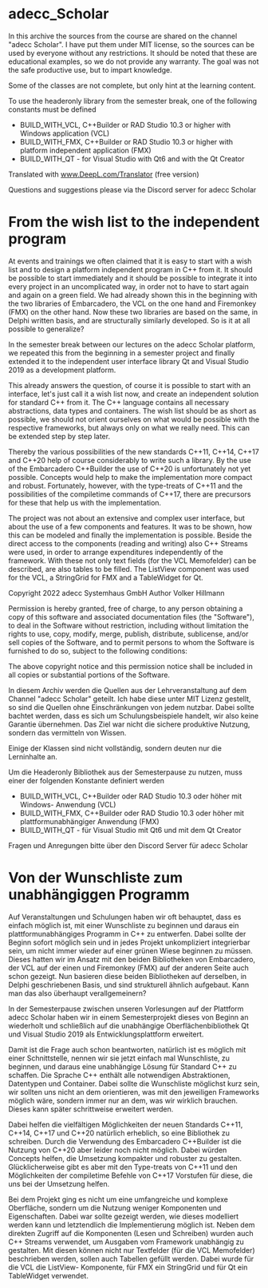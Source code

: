 # adecc_Scholar

In this archive the sources from the course are shared on the channel "adecc Scholar". I have put them under MIT license, so the sources can be used by everyone without any restrictions. It should be noted that these are educational examples, so we do not provide any warranty. The goal was not the safe productive use, but to impart knowledge.

Some of the classes are not complete, but only hint at the learning content. 

To use the headeronly library from the semester break, one of the following constants must be defined
- BUILD_WITH_VCL, C++Builder or RAD Studio 10.3 or higher with Windows application (VCL)
- BUILD_WITH_FMX, C++Builder or RAD Studio 10.3 or higher with platform independent application (FMX)
- BUILD_WITH_QT - for Visual Studio with Qt6 and with the Qt Creator

Translated with www.DeepL.com/Translator (free version)

Questions and suggestions please via the Discord server for adecc Scholar

# From the wish list to the independent program

At events and trainings we often claimed that it is easy to start with a wish list and to design a platform independent program in C++ from it. It should be possible to start immediately and it should be possible to integrate it into every project in an uncomplicated way, in order not to have to start again and again on a green field. We had already shown this in the beginning with the two libraries of Embarcadero, the VCL on the one hand and Firemonkey (FMX) on the other hand. Now these two libraries are based on the same, in Delphi written basis, and are structurally similarly developed. So is it at all possible to generalize?

In the semester break between our lectures on the adecc Scholar platform, we repeated this from the beginning in a semester project and finally extended it to the independent user interface library Qt and Visual Studio 2019 as a development platform.

This already answers the question, of course it is possible to start with an interface, let's just call it a wish list now, and create an independent solution for standard C++ from it. The C++ language contains all necessary abstractions, data types and containers. The wish list should be as short as possible, we should not orient ourselves on what would be possible with the respective frameworks, but always only on what we really need. This can be extended step by step later.

Thereby the various possibilities of the new standards C++11, C++14, C++17 and C++20 help of course considerably to write such a library. By the use of the Embarcadero C++Builder the use of C++20 is unfortunately not yet possible. Concepts would help to make the implementation more compact and robust. Fortunately, however, with the type-treats of C++11 and the possibilities of the compiletime commands of C++17, there are precursors for these that help us with the implementation.

The project was not about an extensive and complex user interface, but about the use of a few components and features. It was to be shown, how this can be modeled and finally the implementation is possible. Beside the direct access to the components (reading and writing) also C++ Streams were used, in order to arrange expenditures independently of the framework. With these not only text fields (for the VCL Memofelder) can be described, are also tables to be filled. The ListView component was used for the VCL, a StringGrid for FMX and a TableWidget for Qt. 



Copyright 2022 adecc Systemhaus GmbH
Author Volker Hillmann

Permission is hereby granted, free of charge, to any person obtaining a copy
of this software and associated documentation files (the "Software"), to deal
in the Software without restriction, including without limitation the rights
to use, copy, modify, merge, publish, distribute, sublicense, and/or sell
copies of the Software, and to permit persons to whom the Software is
furnished to do so, subject to the following conditions:

The above copyright notice and this permission notice shall be included in
all copies or substantial portions of the Software.




In diesem Archiv werden die Quellen aus der Lehrveranstaltung auf dem Channel "adecc Scholar" geteilt. Ich habe diese unter MIT Lizenz gestellt, so sind die Quellen ohne Einschränkungen von jedem nutzbar. Dabei sollte bachtet werden, dass es sich um Schulungsbeispiele handelt, wir also keine Garantie übernehmen. Das Ziel war nicht die sichere produktive Nutzung, sondern das vermitteln von Wissen.

Einige der Klassen sind nicht vollständig, sondern deuten nur die Lerninhalte an. 

Um die Headeronly Bibliothek aus der Semesterpause zu nutzen, muss einer der folgenden Konstante definiert werden
- BUILD_WITH_VCL, C++Builder oder RAD Studio 10.3 oder höher mit Windows- Anwendung (VCL)
- BUILD_WITH_FMX, C++Builder oder RAD Studio 10.3 oder höher mit plattformunabhängiger Anwendung (FMX)
- BUILD_WITH_QT - für Visual Studio mit Qt6 und mit dem Qt Creator

Fragen und Anregungen bitte über den Discord Server für adecc Scholar

# Von der Wunschliste zum unabhängiggen Programm

Auf Veranstaltungen und Schulungen haben wir oft behauptet, dass es einfach möglich ist, mit einer Wunschliste zu beginnen und daraus ein plattformunabhängiges Programm in C++ zu entwerfen. Dabei sollte der Beginn sofort möglich sein und in jedes Projekt unkompliziert integrierbar sein, um nicht immer wieder auf einer grünen Wiese beginnen zu müssen. Dieses hatten wir im Ansatz mit den beiden Bibliotheken von Embarcadero, der VCL auf der einen und Firemonkey (FMX) auf der anderen Seite auch schon gezeigt. Nun basieren diese beiden Bibliotheken auf derselben, in Delphi geschriebenen Basis, und sind strukturell ähnlich aufgebaut. Kann man das also überhaupt  verallgemeinern?

In der Semesterpause zwischen unseren Vorlesungen auf der Plattform adecc Scholar haben wir in einem Semesterprojekt dieses von Beginn an wiederholt und schließlich auf die unabhängige Oberflächenbibliothek Qt und Visual Studio 2019 als Entwicklungsplattform erweitert.

Damit ist die Frage auch schon beantworten, natürlich ist es möglich mit einer Schnittstelle, nennen wir sie jetzt einfach mal Wunschliste, zu beginnen, und daraus eine unabhängige Lösung für Standard C++ zu schaffen. Die Sprache C++ enthält alle notwendigen Abstraktionen, Datentypen und Container. Dabei sollte die Wunschliste möglichst kurz sein, wir sollten uns nicht an dem orientieren, was mit den jeweiligen Frameworks möglich wäre, sondern immer nur an dem, was wir wirklich brauchen. Dieses kann später schrittweise erweitert werden.

Dabei helfen die vielfältigen Möglichkeiten der neuen Standards C++11, C++14, C++17 und C++20 natürlich erheblich, so eine Bibliothek zu schreiben. Durch die Verwendung des Embarcadero C++Builder ist die Nutzung von C++20 aber leider noch nicht möglich. Dabei würden Concepts helfen, die Umsetzung kompakter und robuster zu gestalten. Glücklicherweise gibt es aber mit den Type-treats von C++11 und den Möglichkeiten der compiletime Befehle von C++17 Vorstufen für diese, die uns bei der Umsetzung helfen.

Bei dem Projekt ging es nicht um eine umfangreiche und komplexe Oberfläche, sondern um die Nutzung weniger Komponenten und Eigenschaften. Dabei war sollte gezeigt werden, wie dieses modelliert werden kann und letztendlich die Implementierung möglich ist. Neben dem direkten Zugriff auf die Komponenten (Lesen und Schreiben) wurden auch C++ Streams verwendet, um Ausgaben vom Framework unabhängig zu gestalten. Mit diesen können nicht nur Textfelder (für die VCL Memofelder) beschrieben werden, sollen auch Tabellen gefüllt werden. Dabei wurde für die VCL die ListView- Komponente, für FMX ein StringGrid und für Qt ein TableWidget verwendet. 


